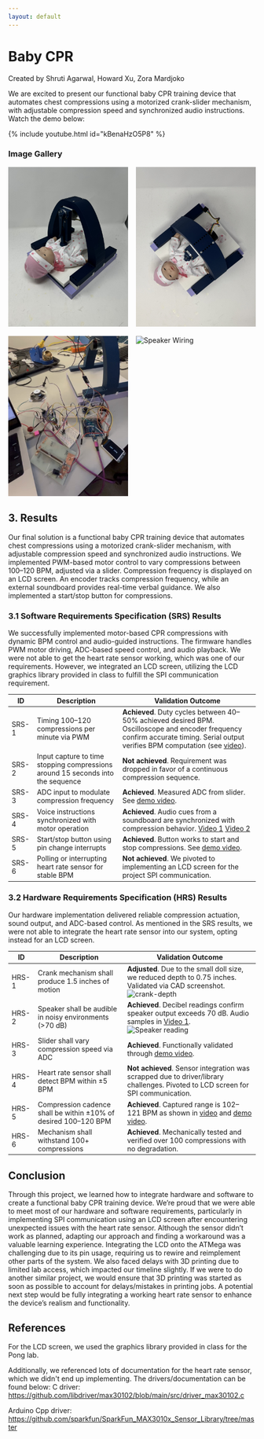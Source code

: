 ```yaml
---
layout: default
---
```


# Baby CPR
Created by Shruti Agarwal, Howard Xu, Zora Mardjoko

We are excited to present our functional baby CPR training device that automates chest compressions using a motorized crank-slider mechanism, with adjustable compression speed and synchronized audio instructions. 
Watch the demo below:

{% include youtube.html id="kBenaHzO5P8" %}

### Image Gallery

<div style="display: grid; grid-template-columns: repeat(2, 1fr); gap: 16px;">

  <div>
    <img src="IMG_9343.jpg" alt="Overview" style="width: 100%;">
  </div>
  
  <div>
    <img src="IMG_8391.jpg" alt="Top View" style="width: 100%;">
  </div>

  <div>
    <img src="IMG_8430.jpg" alt="Wiring" style="width: 100%;">
  </div>

  <div>
    <img src="IMG_8299.jpg" alt="Speaker Wiring" style="width: 100%;">
  </div>

</div>



## 3. Results

Our final solution is a functional baby CPR training device that automates chest compressions using a motorized crank-slider mechanism, with adjustable compression speed and synchronized audio instructions. We implemented PWM-based motor control to vary compressions between 100–120 BPM, adjusted via a slider. Compression frequency is displayed on an LCD screen. An encoder tracks compression frequency, while an external soundboard provides real-time verbal guidance. We also implemented a start/stop button for compressions.
### 3.1 Software Requirements Specification (SRS) Results

We successfully implemented motor-based CPR compressions with dynamic BPM control and audio-guided instructions. The firmware handles PWM motor driving, ADC-based speed control, and audio playback. We were not able to get the heart rate sensor working, which was one of our requirements. However, we integrated an LCD screen, utilizing the LCD graphics library provided in class to fulfill the SPI communication requirement.

| ID     | Description                                                                                                                                           | Validation Outcome                                                                                                                                                                                                 |
|--------|-------------------------------------------------------------------------------------------------------------------------------------------------------|--------------------------------------------------------------------------------------------------------------------------------------------------------------------------------------------------------------------|
| SRS-1  | Timing 100–120 compressions per minute via PWM                                                                                                       | **Achieved**. Duty cycles between 40–50% achieved desired BPM. Oscilloscope and encoder frequency confirm accurate timing. Serial output verifies BPM computation (see [video](https://drive.google.com/file/d/18KjJh7z2JQtU2WsWvnEp5noG2TvVmWYm/view)). |
| SRS-2  | Input capture to time stopping compressions around 15 seconds into the sequence                                                                      | **Not achieved**. Requirement was dropped in favor of a continuous compression sequence.                                                                                                                           |
| SRS-3  | ADC input to modulate compression frequency                                                                                                           | **Achieved**. Measured ADC from slider. See [demo video](https://youtube.com/shorts/kBenaHzO5P8).                                      |
| SRS-4  | Voice instructions synchronized with motor operation                                                                                                  | **Achieved**. Audio cues from a soundboard are synchronized with compression behavior. [Video 1](https://drive.google.com/file/d/1d2OzKgbDKBN98MRBmpH-0eDDmVQTMjfH/view) [Video 2](https://drive.google.com/file/d/1HsucxccEQHHMFxV_PzVdPIGKXBBRkYkZ/view) |
| SRS-5  | Start/stop button using pin change interrupts                                                                                                         | **Achieved**. Button works to start and stop compressions. See [demo video](https://youtube.com/shorts/kBenaHzO5P8).                                                                                                                                                     |
| SRS-6  | Polling or interrupting heart rate sensor for stable BPM                                                                                              | **Not achieved**. We pivoted to implementing an LCD screen for the project SPI communication.                                                                                                                        |



### 3.2 Hardware Requirements Specification (HRS) Results

Our hardware implementation delivered reliable compression actuation, sound output, and ADC-based control. As mentioned in the SRS results, we were not able to integrate the heart rate sensor into our system, opting instead for an LCD screen.

| ID     | Description                                                                                                                                      | Validation Outcome                                                                                                                                                                                                                      |
|--------|--------------------------------------------------------------------------------------------------------------------------------------------------|-----------------------------------------------------------------------------------------------------------------------------------------------------------------------------------------------------------------------------------------|
| HRS-1  | Crank mechanism shall produce 1.5 inches of motion                                                                                               | **Adjusted**. Due to the small doll size, we reduced depth to 0.75 inches. Validated via CAD screenshot. <br> ![crank-depth](https://github.com/user-attachments/assets/fd779a98-1159-4f63-96bc-62103fc9ed09)                          |
| HRS-2  | Speaker shall be audible in noisy environments (>70 dB)                                                                                         | **Achieved**. Decibel readings confirm speaker output exceeds 70 dB. Audio samples in [Video 1](https://drive.google.com/file/d/1d2OzKgbDKBN98MRBmpH-0eDDmVQTMjfH/view). <br> ![Speaker reading](https://github.com/user-attachments/assets/2311e280-9195-4949-bc87-fab6b7d8cf40)                                  |
| HRS-3  | Slider shall vary compression speed via ADC                                                                                                      | **Achieved**. Functionally validated through [demo video](https://youtube.com/shorts/kBenaHzO5P8).                                                                                                                                                                   |
| HRS-4  | Heart rate sensor shall detect BPM within ±5 BPM                                                                                                 | **Not achieved**. Sensor integration was scrapped due to driver/library challenges. Pivoted to LCD screen for SPI communication.                                                                                                                 |
| HRS-5  | Compression cadence shall be within ±10% of desired 100–120 BPM                                                                                  | **Achieved**. Captured range is 102–121 BPM as shown in [video](https://drive.google.com/file/d/18KjJh7z2JQtU2WsWvnEp5noG2TvVmWYm/view) and [demo video](https://youtube.com/shorts/kBenaHzO5P8).                                                                                                                                                       |
| HRS-6  | Mechanism shall withstand 100+ compressions                                                                                                       | **Achieved**. Mechanically tested and verified over 100 compressions with no degradation.                                                                                                                                               |


## Conclusion
Through this project, we learned how to integrate hardware and software to create a functional baby CPR training device. We’re proud that we were able to meet most of our hardware and software requirements, particularly in implementing SPI communication using an LCD screen after encountering unexpected issues with the heart rate sensor. Although the sensor didn’t work as planned, adapting our approach and finding a workaround was a valuable learning experience. Integrating the LCD onto the ATMega was challenging due to its pin usage, requiring us to rewire and reimplement other parts of the system. We also faced delays with 3D printing due to limited lab access, which impacted our timeline slightly. If we were to do another similar project, we would ensure that 3D printing was started as soon as possible to account for delays/mistakes in printing jobs. A potential next step would be fully integrating a working heart rate sensor to enhance the device’s realism and functionality.

## References
For the LCD screen, we used the graphics library provided in class for the Pong lab.

Additionally, we referenced lots of documentation for the heart rate sensor, which we didn't end up implementing. The drivers/documentation can be found below: 
C driver: https://github.com/libdriver/max30102/blob/main/src/driver_max30102.c

Arduino Cpp driver: https://github.com/sparkfun/SparkFun_MAX3010x_Sensor_Library/tree/master
